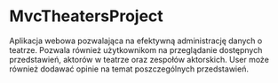 # MvcTheatersProject

Aplikacja webowa pozwalająca na efektywną administrację danych o teatrze.
Pozwala również użytkownikom na przeglądanie dostępnych przedstawień,
aktorów w teatrze oraz zespołów aktorskich. User może również dodawać opinie
na temat poszczególnych przedstawień.
